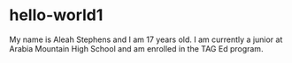 # hello-world1

My name is Aleah Stephens and I am 17 years old. I am currently a junior at Arabia Mountain High School and am enrolled in the TAG Ed program.
